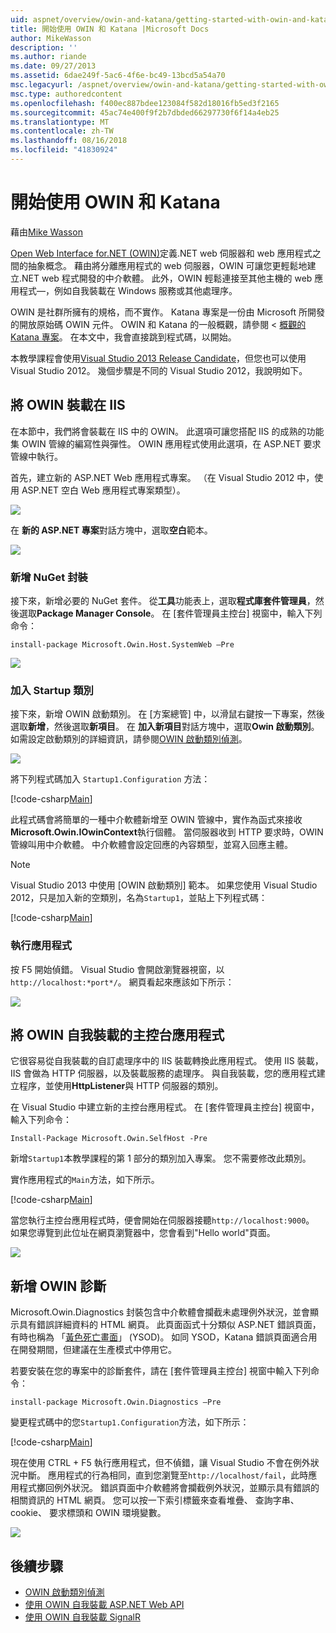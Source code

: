 ```yaml
---
uid: aspnet/overview/owin-and-katana/getting-started-with-owin-and-katana
title: 開始使用 OWIN 和 Katana |Microsoft Docs
author: MikeWasson
description: ''
ms.author: riande
ms.date: 09/27/2013
ms.assetid: 6dae249f-5ac6-4f6e-bc49-13bcd5a54a70
msc.legacyurl: /aspnet/overview/owin-and-katana/getting-started-with-owin-and-katana
msc.type: authoredcontent
ms.openlocfilehash: f400ec887bdee123084f582d18016fb5ed3f2165
ms.sourcegitcommit: 45ac74e400f9f2b7dbded66297730f6f14a4eb25
ms.translationtype: MT
ms.contentlocale: zh-TW
ms.lasthandoff: 08/16/2018
ms.locfileid: "41830924"
---
```

<a name="getting-started-with-owin-and-katana"></a>開始使用 OWIN 和 Katana
====================
藉由[Mike Wasson](https://github.com/MikeWasson)

[Open Web Interface for.NET (OWIN)](http://owin.org/)定義.NET web 伺服器和 web 應用程式之間的抽象概念。 藉由將分離應用程式的 web 伺服器，OWIN 可讓您更輕鬆地建立.NET web 程式開發的中介軟體。 此外，OWIN 輕鬆連接至其他主機的 web 應用程式&#8212;，例如自我裝載在 Windows 服務或其他處理序。

OWIN 是社群所擁有的規格，而不實作。 Katana 專案是一份由 Microsoft 所開發的開放原始碼 OWIN 元件。 OWIN 和 Katana 的一般概觀，請參閱 <<c0> [ 概觀的 Katana 專案](an-overview-of-project-katana.md)。 在本文中，我會直接跳到程式碼，以開始。

本教學課程會使用[Visual Studio 2013 Release Candidate](https://go.microsoft.com/fwlink/?LinkId=306566)，但您也可以使用 Visual Studio 2012。 幾個步驟是不同的 Visual Studio 2012，我說明如下。

## <a name="host-owin-in-iis"></a>將 OWIN 裝載在 IIS

在本節中，我們將會裝載在 IIS 中的 OWIN。 此選項可讓您搭配 IIS 的成熟的功能集 OWIN 管線的編寫性與彈性。 OWIN 應用程式使用此選項，在 ASP.NET 要求管線中執行。

首先，建立新的 ASP.NET Web 應用程式專案。 （在 Visual Studio 2012 中，使用 ASP.NET 空白 Web 應用程式專案類型）。

![](getting-started-with-owin-and-katana/_static/image1.png)

在 **新的 ASP.NET 專案**對話方塊中，選取**空白**範本。

![](getting-started-with-owin-and-katana/_static/image2.png)

### <a name="add-nuget-packages"></a>新增 NuGet 封裝

接下來，新增必要的 NuGet 套件。 從**工具**功能表上，選取**程式庫套件管理員**，然後選取**Package Manager Console**。 在 [套件管理員主控台] 視窗中，輸入下列命令：

`install-package Microsoft.Owin.Host.SystemWeb –Pre`

![](getting-started-with-owin-and-katana/_static/image3.png)

### <a name="add-a-startup-class"></a>加入 Startup 類別

接下來，新增 OWIN 啟動類別。 在 [方案總管] 中，以滑鼠右鍵按一下專案，然後選取**新增**，然後選取**新項目**。 在 **加入新項目**對話方塊中，選取**Owin 啟動類別**。 如需設定啟動類別的詳細資訊，請參閱[OWIN 啟動類別偵測](owin-startup-class-detection.md)。

![](getting-started-with-owin-and-katana/_static/image4.png)

將下列程式碼加入 `Startup1.Configuration` 方法：

[!code-csharp[Main](getting-started-with-owin-and-katana/samples/sample1.cs?highlight=3)]

此程式碼會將簡單的一種中介軟體新增至 OWIN 管線中，實作為函式來接收**Microsoft.Owin.IOwinContext**執行個體。 當伺服器收到 HTTP 要求時，OWIN 管線叫用中介軟體。 中介軟體會設定回應的內容類型，並寫入回應主體。

> [!NOTE]
> Visual Studio 2013 中使用 [OWIN 啟動類別] 範本。 如果您使用 Visual Studio 2012，只是加入新的空類別，名為`Startup1`，並貼上下列程式碼：


[!code-csharp[Main](getting-started-with-owin-and-katana/samples/sample2.cs)]

### <a name="run-the-application"></a>執行應用程式

按 F5 開始偵錯。 Visual Studio 會開啟瀏覽器視窗，以`http://localhost:*port*/`。 網頁看起來應該如下所示：

![](getting-started-with-owin-and-katana/_static/image5.png)

## <a name="self-host-owin-in-a-console-application"></a>將 OWIN 自我裝載的主控台應用程式

它很容易從自我裝載的自訂處理序中的 IIS 裝載轉換此應用程式。 使用 IIS 裝載，IIS 會做為 HTTP 伺服器，以及裝載服務的處理序。 與自我裝載，您的應用程式建立程序，並使用**HttpListener**與 HTTP 伺服器的類別。

在 Visual Studio 中建立新的主控台應用程式。 在 [套件管理員主控台] 視窗中，輸入下列命令：

`Install-Package Microsoft.Owin.SelfHost -Pre`

新增`Startup1`本教學課程的第 1 部分的類別加入專案。 您不需要修改此類別。

實作應用程式的`Main`方法，如下所示。

[!code-csharp[Main](getting-started-with-owin-and-katana/samples/sample3.cs)]

當您執行主控台應用程式時，便會開始在伺服器接聽`http://localhost:9000`。 如果您導覽到此位址在網頁瀏覽器中，您會看到"Hello world"頁面。

![](getting-started-with-owin-and-katana/_static/image6.png)

## <a name="add-owin-diagnostics"></a>新增 OWIN 診斷

Microsoft.Owin.Diagnostics 封裝包含中介軟體會攔截未處理例外狀況，並會顯示具有錯誤詳細資料的 HTML 網頁。 此頁面函式十分類似 ASP.NET 錯誤頁面，有時也稱為 「[黃色死亡畫面](http://en.wikipedia.org/wiki/Yellow_Screen_of_Death#Yellow)」 (YSOD)。 如同 YSOD，Katana 錯誤頁面適合用在開發期間，但建議在生產模式中停用它。

若要安裝在您的專案中的診斷套件，請在 [套件管理員主控台] 視窗中輸入下列命令：

`install-package Microsoft.Owin.Diagnostics –Pre`

變更程式碼中的您`Startup1.Configuration`方法，如下所示：

[!code-csharp[Main](getting-started-with-owin-and-katana/samples/sample4.cs?highlight=4,9-12)]

現在使用 CTRL + F5 執行應用程式，但不偵錯，讓 Visual Studio 不會在例外狀況中斷。 應用程式的行為相同，直到您瀏覽至`http://localhost/fail`，此時應用程式擲回例外狀況。 錯誤頁面中介軟體將會攔截例外狀況，並顯示具有錯誤的相關資訊的 HTML 網頁。 您可以按一下索引標籤來查看堆疊、 查詢字串、 cookie、 要求標頭和 OWIN 環境變數。

![](getting-started-with-owin-and-katana/_static/image7.png)

## <a name="next-steps"></a>後續步驟

- [OWIN 啟動類別偵測](owin-startup-class-detection.md)
- [使用 OWIN 自我裝載 ASP.NET Web API](../../../web-api/overview/hosting-aspnet-web-api/use-owin-to-self-host-web-api.md)
- [使用 OWIN 自我裝載 SignalR](../../../signalr/overview/deployment/tutorial-signalr-self-host.md)
